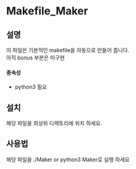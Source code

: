 # Makefile_Maker

## 설명
이 파일은 기본적인 makefile을 자동으로 만들어 줍니다.<br>
아직 bonus 부분은 미구현
#### 종속성
- python3 필요

## 설치
해당 파일을 최상위 디렉토리에 위치 하세요.

## 사용법
해당 파일을 ./Maker or python3 Maker로 실행 하세요

